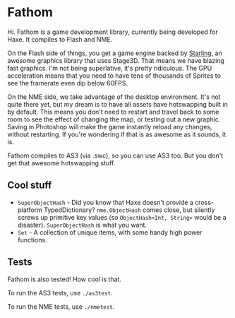 # Fathom

Hi. Fathom is a game development library, currently being developed for Haxe. It compiles to Flash and NME.

On the Flash side of things, you get a game engine backed by [Starling](https://github.com/PrimaryFeather/Starling-Framework), an awesome graphics library that uses Stage3D. That means we have blazing fast graphics. I'm not being superlative, it's pretty ridiculous. The GPU acceleration means that you need to have tens of thousands of Sprites to see the framerate even dip below 60FPS.

On the NME side, we take advantage of the desktop environment. It's not quite there yet, but my dream is to have all assets have hotswapping built in by default. This means you don't need to restart and travel back to some room to see the effect of changing the map, or testing out a new graphic. Saving in Photoshop will make the game instantly reload any changes, without restarting. If you're wondering if that is as awesome as it sounds, it is.

Fathom compiles to AS3 (via .swc), so you can use AS3 too. But you don't get that awesome hotswapping stuff. 

## Cool stuff

* `SuperObjectHash` - Did you know that Haxe doesn't provide a cross-platform TypedDictionary? `nme.ObjectHash` comes close, but silently screws up primitive key values (so `ObjectHash<Int, String>` would be a disaster). `SuperObjectHash` is what you want.
* `Set` - A collection of unique items, with some handy high power functions.

## Tests

Fathom is also tested! How cool is that.

To run the AS3 tests, use `./as3test`.

To run the NME tests, use `./nmetest`.
